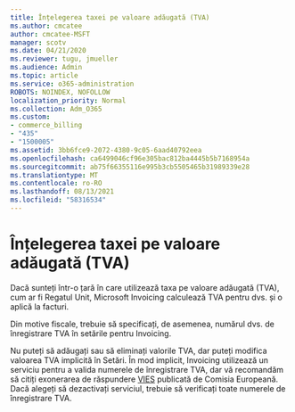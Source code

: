 ```yaml
---
title: Înțelegerea taxei pe valoare adăugată (TVA)
ms.author: cmcatee
author: cmcatee-MSFT
manager: scotv
ms.date: 04/21/2020
ms.reviewer: tugu, jmueller
ms.audience: Admin
ms.topic: article
ms.service: o365-administration
ROBOTS: NOINDEX, NOFOLLOW
localization_priority: Normal
ms.collection: Adm_O365
ms.custom:
- commerce_billing
- "435"
- "1500005"
ms.assetid: 3bb6fce9-2072-4380-9c05-6aad40792eea
ms.openlocfilehash: ca6499046cf96e305bac812ba4445b5b7168954a
ms.sourcegitcommit: ab75f66355116e995b3cb5505465b31989339e28
ms.translationtype: MT
ms.contentlocale: ro-RO
ms.lasthandoff: 08/13/2021
ms.locfileid: "58316534"
---
```

# <a name="help-understanding-value-added-tax-vat"></a>Înțelegerea taxei pe valoare adăugată (TVA)

Dacă sunteți într-o țară în care utilizează taxa pe valoare adăugată (TVA), cum ar fi Regatul Unit, Microsoft Invoicing calculează TVA pentru dvs. și o aplică la facturi.
  
Din motive fiscale, trebuie să specificați, de asemenea, numărul dvs. de înregistrare TVA în setările pentru Invoicing.
  
Nu puteți să adăugați sau să eliminați valorile TVA, dar puteți modifica valoarea TVA implicită în Setări. În mod implicit, Invoicing utilizează un serviciu pentru a valida numerele de înregistrare TVA, dar vă recomandăm să citiți exonerarea de răspundere [VIES](https://go.microsoft.com/fwlink/?LinkID=841741) publicată de Comisia Europeană. Dacă alegeți să dezactivați serviciul, trebuie să verificați toate numerele de înregistrare TVA.
